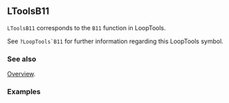 ## LToolsB11

`LToolsB11` corresponds to the `B11` function in LoopTools.

See ``?LoopTools`B11`` for further information regarding this LoopTools symbol.

### See also

[Overview](Extra/FeynHelpers.md).

### Examples